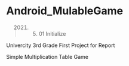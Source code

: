 # Android_MulableGame
> 2021. 05. 01 Initialize

Univercity 3rd Grade First Project for Report

Simple Multiplication Table Game
